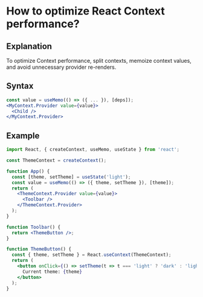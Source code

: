# How to optimize React Context performance?

## Explanation
To optimize Context performance, split contexts, memoize context values, and avoid unnecessary provider re-renders.

## Syntax
```jsx
const value = useMemo(() => ({ ... }), [deps]);
<MyContext.Provider value={value}>
  <Child />
</MyContext.Provider>
```

## Example
```jsx
import React, { createContext, useMemo, useState } from 'react';

const ThemeContext = createContext();

function App() {
  const [theme, setTheme] = useState('light');
  const value = useMemo(() => ({ theme, setTheme }), [theme]);
  return (
    <ThemeContext.Provider value={value}>
      <Toolbar />
    </ThemeContext.Provider>
  );
}

function Toolbar() {
  return <ThemeButton />;
}

function ThemeButton() {
  const { theme, setTheme } = React.useContext(ThemeContext);
  return (
    <button onClick={() => setTheme(t => t === 'light' ? 'dark' : 'light')}>
      Current theme: {theme}
    </button>
  );
}
``` 
